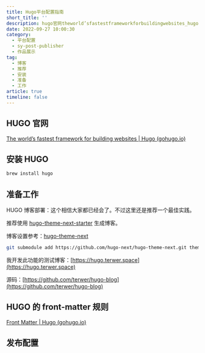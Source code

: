 ```yaml
---
title: Hugo平台配置指南
short_title: ''
description: hugo官网theworld’sfastestframeworkforbuildingwebsites_hugo(gohugoio)安装hugobrewinstallhugo准备工作hugo博客部署_这个相信大家都已经会了。不过这里还是推荐一个最佳实践。推荐使用hugothemenextstarter生成博客。博客设置参考_hugothemenext我开发此功能的测试博客_https_hugoterwerspace源码_https_githubcomterwerhugobloghugo的frontmatt
date: 2022-09-27 10:00:30
category:
  - 平台配置
  - sy-post-publisher
  - 作品展示
tag:
  - 博客
  - 推荐
  - 安装
  - 准备
  - 工作
article: true
timeline: false
---
```

## HUGO 官网

[The world’s fastest framework for building websites | Hugo (gohugo.io)](https://gohugo.io/)

## 安装 HUGO

```bash
brew install hugo
```

## 准备工作

HUGO 博客部署：这个相信大家都已经会了。不过这里还是推荐一个最佳实践。

推荐使用 [hugo-theme-next-starter](https://github.com/hugo-next/hugo-theme-next-starter) 生成博客。

博客设置参考：[hugo-theme-next](https://github.com/hugo-next/hugo-theme-next#-direct-reference)

```bash
git submodule add https://github.com/hugo-next/hugo-theme-next.git themes/hugo-theme-next
```

我开发此功能的测试博客：[https://hugo.terwer.space](https://hugo.terwer.space)

源码：[https://github.com/terwer/hugo-blog](https://github.com/terwer/hugo-blog)

## HUGO 的 front-matter 规则

[Front Matter | Hugo (gohugo.io)](https://gohugo.io/content-management/front-matter/)

## 发布配置

‍